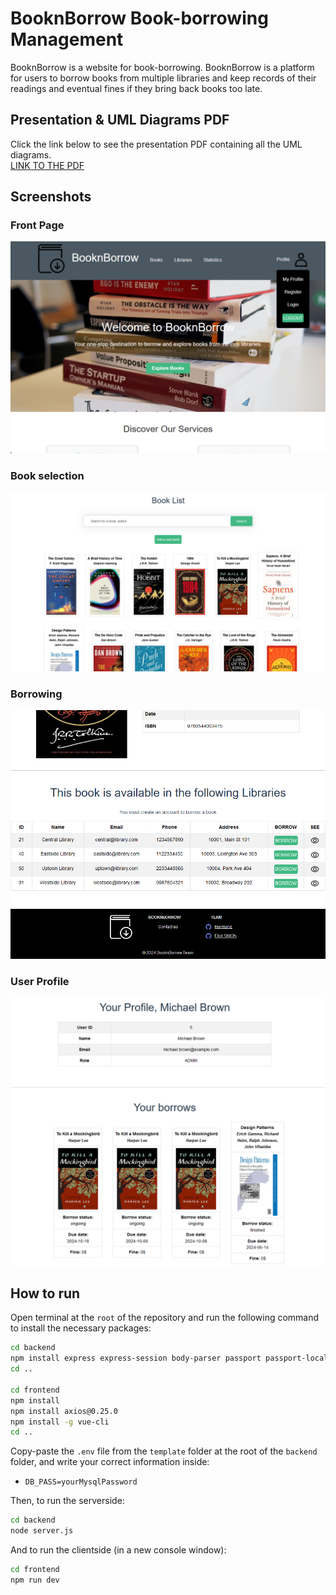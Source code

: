 # BooknBorrow Book-borrowing Management
BooknBorrow is a website for book-borrowing. BooknBorrow is a platform for users to borrow books from multiple libraries and keep records of their readings and eventual fines if they bring back books too late.

## Presentation & UML Diagrams PDF
Click the link below to see the presentation PDF containing all the UML diagrams.<br>
[LINK TO THE PDF](https://github.com/Hormone4/BooknBorrow-Library-Management/blob/main/diagrams/presentation.pdf)

## Screenshots
### Front Page
<img src="https://github.com/Hormone4/BooknBorrow-Library-Management/blob/main/diagrams/screenshots/front-page.png"/>

### Book selection
<img src="https://github.com/Hormone4/BooknBorrow-Library-Management/blob/main/diagrams/screenshots/book-list.png"/>

### Borrowing
<img src="https://github.com/Hormone4/BooknBorrow-Library-Management/blob/main/diagrams/screenshots/borrowing.png"/>

### User Profile
<img src="https://github.com/Hormone4/BooknBorrow-Library-Management/blob/main/diagrams/screenshots/user-profile.png"/>

## How to run
Open terminal at the ```root``` of the repository and run the following command to install the necessary packages:
```bash
cd backend
npm install express express-session body-parser passport passport-local dotenv ejs mysql2 cors
cd ..

cd frontend
npm install
npm install axios@0.25.0
npm install -g vue-cli
cd ..
```
Copy-paste the ```.env``` file from the ```template``` folder at the root of the ```backend``` folder, and write your correct information inside:
- ```DB_PASS=yourMysqlPassword```

Then, to run the serverside:
```bash
cd backend
node server.js
```
And to run the clientside (in a new console window):
```bash
cd frontend
npm run dev
```
